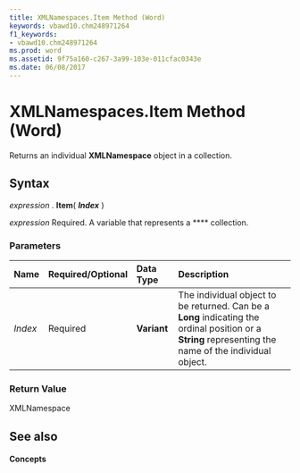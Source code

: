 ```yaml
---
title: XMLNamespaces.Item Method (Word)
keywords: vbawd10.chm248971264
f1_keywords:
- vbawd10.chm248971264
ms.prod: word
ms.assetid: 9f75a160-c267-3a99-103e-011cfac0343e
ms.date: 06/08/2017
---
```



# XMLNamespaces.Item Method (Word)

Returns an individual **XMLNamespace** object in a collection.


## Syntax

 _expression_ . **Item**( **_Index_** )

 _expression_ Required. A variable that represents a **** collection.


### Parameters



|**Name**|**Required/Optional**|**Data Type**|**Description**|
|:-----|:-----|:-----|:-----|
| _Index_|Required| **Variant**|The individual object to be returned. Can be a **Long** indicating the ordinal position or a **String** representing the name of the individual object.|

### Return Value

XMLNamespace


## See also


#### Concepts




